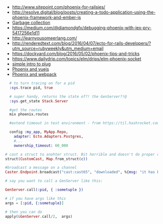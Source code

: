 * http://www.sitepoint.com/phoenix-for-railsies/
* http://resolve.digital/blog/posts/creating-a-todo-application-using-the-phoenix-framework-and-ember-js
* [Garbage collection](https://hamidreza-s.github.io/erlang%20garbage%20collection%20memory%20layout%20soft%20realtime/2015/08/24/erlang-garbage-collection-details-and-why-it-matters.html)
* https://medium.com/@diamondgfx/debugging-phoenix-with-iex-pry-5417256e1d11
* http://learnyousomeerlang.com/
* http://renderedtext.com/blog/2016/04/07/ecto-for-rails-developers/?utm_source=rubyweekly&utm_medium=email
* https://dockyard.com/blog/2016/05/02/phoenix-tips-and-tricks
* https://www.dailydrip.com/topics/elm/drips/elm-phoenix-socket
* [simple intro to plug](http://www.brianstorti.com/getting-started-with-plug-elixir/)
* [Phoenix and vuejs](https://medium.com/front-end-hacking/phoenix-and-vue-js-b974d8b91cb6#.4v4cs823w)
* [Phoenix and webpack](http://manukall.de/2015/05/01/automatically-building-your-phoenix-assets-with-webpack/)

```elixir
  # to turn tracing on for a pid
  :sys.trace pid, true
```

```elixir
  # super handy, returns the state of?! the GenServer?!@
  :sys.get_state Stack.Server 
```

```bash
  #get the routes
  mix phoenix.routes
```

```elixir
  #extend timeout in test environment - from https://til.hashrocket.com/posts/36208f16ff-ecto-20-ownership-timeout-myelixirstatus

  config :my_app, MyApp.Repo,
    adapter: Ecto.Adapters.Postgres,
    #...
    ownership_timeout: 60_000
```

```elixir
# cast a struct to anohter struct. Bit horrible and doesn't do proper checking, but it works
struct(CustomCast, Map.from_struct(c))
```

```elixir
#broadcast a message on a channel
Caster.Endpoint.broadcast("cast:cast65", "downloaded", %{msg: "it has been downlaoded 65"})
```

```elixir
# say you want to call a GenServer like this:

GenServer.call(:pid, { :sometuple })

# if you have args like this
args = [:pid, {:sometuple}]

# then you can do
apply(&GenServer.call/2,  args)
```
